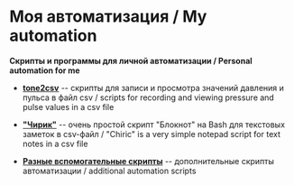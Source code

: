 # Моя автоматизация / Мy automation

**Скрипты и программы для личной автоматизации / 
Personal automation for me**

* **[tone2csv](tone2csv)** -- cкрипты для записи и просмотра значений давления и пульса в файл csv / scripts for recording and viewing pressure and pulse values in a csv file

* **["Чирик"](chiric)** -- очень простой скрипт "Блокнот" на Bash для текстовых заметок в csv-файл / "Chiriс" is a very simple notepad script for text notes in a csv file

* **[Разные вспомогательные скрипты](myscripts)** -- дополнительные скрипты автоматизации / additional automation scripts
